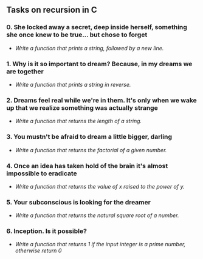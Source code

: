 ## Tasks on recursion in C

### 0. She locked away a secret, deep inside herself, something she once knew to be true... but chose to forget

* *Write a function that prints a string, followed by a new line.*

### 1. Why is it so important to dream? Because, in my dreams we are together

* *Write a function that prints a string in reverse.*

### 2. Dreams feel real while we're in them. It's only when we wake up that we realize something was actually strange

* *Write a function that returns the length of a string.*

### 3. You mustn't be afraid to dream a little bigger, darling

* *Write a function that returns the factorial of a given number.*

### 4. Once an idea has taken hold of the brain it's almost impossible to eradicate

* *Write a function that returns the value of x raised to the power of y.*

### 5. Your subconscious is looking for the dreamer

* *Write a function that returns the natural square root of a number.*

### 6. Inception. Is it possible?

* *Write a function that returns 1 if the input integer is a prime number, otherwise return 0*

